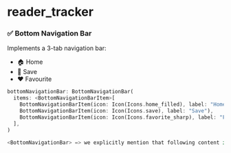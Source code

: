# reader_tracker

### ✅ Bottom Navigation Bar
Implements a 3-tab navigation bar:
- 🏠 Home
- 💾 Save
- ❤️ Favourite

```dart
bottomNavigationBar: BottomNavigationBar(
  items: <BottomNavigationBarItem>[
    BottomNavigationBarItem(icon: Icon(Icons.home_filled), label: "Home"),
    BottomNavigationBarItem(icon: Icon(Icons.save), label: "Save"),
    BottomNavigationBarItem(icon: Icon(Icons.favorite_sharp), label: "Favourite"),
  ],
)

<BottomNavigationBar> => we explicitly mention that following content is ListType 


